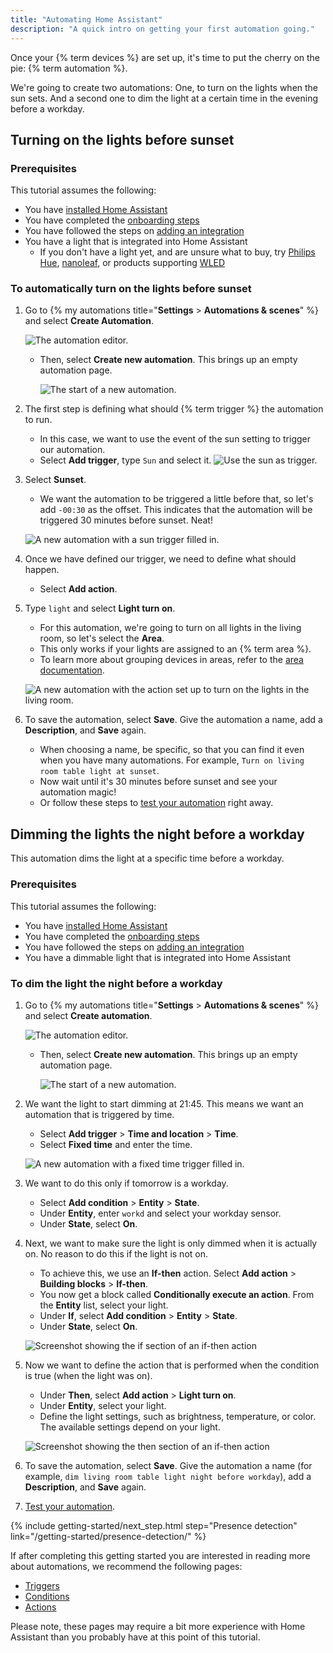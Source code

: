 ```yaml
---
title: "Automating Home Assistant"
description: "A quick intro on getting your first automation going."
---
```


Once your {% term devices %} are set up, it's time to put the cherry on the pie: {% term automation %}.

We're going to create two automations: One, to turn on the lights when the sun sets. And a second one to dim the light at a certain time in the evening before a workday.

## Turning on the lights before sunset

### Prerequisites

This tutorial assumes the following:

- You have [installed Home Assistant](/installation/)
- You have completed the [onboarding steps](/getting-started/onboarding/)
- You have followed the steps on [adding an integration](/getting-started/integration/)
- You have a light that is integrated into Home Assistant
  - If you don't have a light yet, and are unsure what to buy, try [Philips Hue](/integrations/hue/), [nanoleaf](/integrations/nanoleaf/), or products supporting [WLED](/integrations/wled/)

### To automatically turn on the lights before sunset

1. Go to {% my automations title="**Settings** > **Automations & scenes**" %} and select **Create Automation**.

    ![The automation editor.](/images/getting-started/automation-editor.png)

   - Then, select **Create new automation**. This brings up an empty automation page.

     ![The start of a new automation.](/images/getting-started/new-automation.png)

2. The first step is defining what should {% term trigger %} the automation to run.
   - In this case, we want to use the event of the sun setting to trigger our automation.
   - Select **Add trigger**, type `Sun` and select it.
   ![Use the sun as trigger.](/images/getting-started/sun-trigger.png)
3. Select **Sunset**.
   - We want the automation to be triggered a little before that, so let's add `-00:30` as the offset. This indicates that the automation will be triggered 30 minutes before sunset. Neat!

    ![A new automation with a sun trigger filled in.](/images/getting-started/new-trigger.png)

4. Once we have defined our trigger, we need to define what should happen.
   - Select **Add action**.
5. Type `light` and select **Light turn on**.
   - For this automation, we're going to turn on all lights in the living room, so let's select the **Area**.
   - This only works if your lights are assigned to an {% term area %}.
   - To learn more about grouping devices in areas, refer to the [area documentation](/docs/organizing/areas/).

   ![A new automation with the action set up to turn on the lights in the living room.](/images/getting-started/action.png)

6. To save the automation, select **Save**. Give the automation a name, add a **Description**, and **Save** again.
   - When choosing a name, be specific, so that you can find it even when you have many automations. For example, `Turn on living room table light at sunset`.
   - Now wait until it's 30 minutes before sunset and see your automation magic!
   - Or follow these steps to [test your automation](/docs/automation/troubleshooting/#testing-your-automation) right away.

## Dimming the lights the night before a workday

This automation dims the light at a specific time before a workday.

### Prerequisites

This tutorial assumes the following:

- You have [installed Home Assistant](/installation/)
- You have completed the [onboarding steps](/getting-started/onboarding/)
- You have followed the steps on [adding an integration](/getting-started/integration/)
- You have a dimmable light that is integrated into Home Assistant

### To dim the light the night before a workday

1. Go to {% my automations title="**Settings** > **Automations & scenes**" %} and select **Create automation**.

    ![The automation editor.](/images/getting-started/automation-editor.png)

   - Then, select **Create new automation**. This brings up an empty automation page.

     ![The start of a new automation.](/images/getting-started/new-automation.png)

2. We want the light to start dimming at 21:45. This means we want an automation that is triggered by time.
   - Select **Add trigger** > **Time and location** > **Time**.
   - Select **Fixed time** and enter the time.

    ![A new automation with a fixed time trigger filled in.](/images/getting-started/automation_trigger_fixed_time.png)

3. We want to do this only if tomorrow is a workday.
   - Select **Add condition** > **Entity** > **State**.
   - Under **Entity**, enter `workd` and select your workday sensor.
   - Under **State**, select **On**.
4. Next, we want to make sure the light is only dimmed when it is actually on. No reason to do this if the light is not on.
   - To achieve this, we use an **If-then** action. Select **Add action** > **Building blocks** > **If-then**.
   - You now get a block called **Conditionally execute an action**. From the **Entity** list, select your light.
   - Under **If**, select **Add condition** > **Entity** > **State**.
   - Under **State**, select **On**.

    ![Screenshot showing the if section of an if-then action](/images/getting-started/automation_if-then-action_if.png)

5. Now we want to define the action that is performed when the condition is true (when the light was on).
   - Under **Then**, select **Add action** > **Light turn on**.
   - Under  **Entity**, select your light.
   - Define the light settings, such as brightness, temperature, or color. The available settings depend on your light.

    ![Screenshot showing the then section of an if-then action](/images/getting-started/automation_if-then-action_then.png)

6. To save the automation, select **Save**. Give the automation a name (for example, `dim living room table light night before workday`), add a **Description**, and **Save** again.
7. [Test your automation](/docs/automation/troubleshooting/#testing-your-automation).

{% include getting-started/next_step.html step="Presence detection" link="/getting-started/presence-detection/" %}

If after completing this getting started you are interested in reading more
about automations, we recommend the following pages:

- [Triggers](/docs/automation/trigger/)
- [Conditions](/docs/automation/condition/)
- [Actions](/docs/automation/action/)

Please note, these pages may require a bit more experience with Home Assistant
than you probably have at this point of this tutorial.
